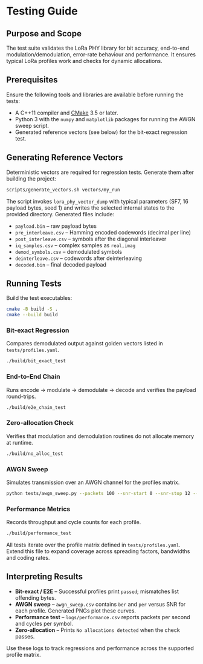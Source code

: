 # Testing Guide

## Purpose and Scope
The test suite validates the LoRa PHY library for bit accuracy, end-to-end modulation/demodulation, error-rate behaviour and performance.  It ensures typical LoRa profiles work and checks for dynamic allocations.

## Prerequisites
Ensure the following tools and libraries are available before running the tests:

* A C++11 compiler and [CMake](https://cmake.org) 3.5 or later.
* Python 3 with the `numpy` and `matplotlib` packages for running the AWGN sweep script.
* Generated reference vectors (see below) for the bit-exact regression test.

## Generating Reference Vectors
Deterministic vectors are required for regression tests.  Generate them after
building the project:

```bash
scripts/generate_vectors.sh vectors/my_run
```

The script invokes `lora_phy_vector_dump` with typical parameters (SF7,
16 payload bytes, seed 1) and writes the selected internal states to the
provided directory.  Generated files include:

* `payload.bin` – raw payload bytes
* `pre_interleave.csv` – Hamming encoded codewords (decimal per line)
* `post_interleave.csv` – symbols after the diagonal interleaver
* `iq_samples.csv` – complex samples as `real,imag`
* `demod_symbols.csv` – demodulated symbols
* `deinterleave.csv` – codewords after deinterleaving
* `decoded.bin` – final decoded payload

## Running Tests
Build the test executables:

```bash
cmake -B build -S .
cmake --build build
```

### Bit-exact Regression
Compares demodulated output against golden vectors listed in `tests/profiles.yaml`.

```bash
./build/bit_exact_test
```

### End-to-End Chain
Runs encode → modulate → demodulate → decode and verifies the payload round-trips.

```bash
./build/e2e_chain_test
```

### Zero-allocation Check
Verifies that modulation and demodulation routines do not allocate memory at runtime.

```bash
./build/no_alloc_test
```

### AWGN Sweep
Simulates transmission over an AWGN channel for the profiles matrix.

```bash
python tests/awgn_sweep.py --packets 100 --snr-start 0 --snr-stop 12 --snr-step 0.5 --out logs/awgn_sweep
```

### Performance Metrics
Records throughput and cycle counts for each profile.

```bash
./build/performance_test
```

All tests iterate over the profile matrix defined in `tests/profiles.yaml`.  Extend this file to expand coverage across spreading factors, bandwidths and coding rates.

## Interpreting Results
* **Bit-exact / E2E** – Successful profiles print `passed`; mismatches list offending bytes.
* **AWGN sweep** – `awgn_sweep.csv` contains `ber` and `per` versus SNR for each profile.  Generated PNGs plot these curves.
* **Performance test** – `logs/performance.csv` reports packets per second and cycles per symbol.
* **Zero-allocation** – Prints `No allocations detected` when the check passes.

Use these logs to track regressions and performance across the supported profile matrix.

